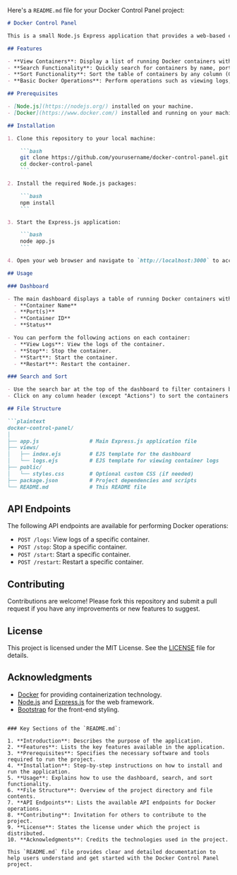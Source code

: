 Here's a `README.md` file for your Docker Control Panel project:

```markdown
# Docker Control Panel

This is a small Node.js Express application that provides a web-based control panel to manage Docker containers. The app allows you to view running Docker containers, and perform basic Docker operations like viewing logs, stopping, starting, and restarting containers. The application also includes search and sort functionality for easy navigation.

## Features

- **View Containers**: Display a list of running Docker containers with their names, ports, container IDs, and statuses.
- **Search Functionality**: Quickly search for containers by name, port, container ID, or status.
- **Sort Functionality**: Sort the table of containers by any column (Container Name, Port, Container ID, or Status).
- **Basic Docker Operations**: Perform operations such as viewing logs, stopping, starting, and restarting containers.

## Prerequisites

- [Node.js](https://nodejs.org/) installed on your machine.
- [Docker](https://www.docker.com/) installed and running on your machine.

## Installation

1. Clone this repository to your local machine:

    ```bash
    git clone https://github.com/yourusername/docker-control-panel.git
    cd docker-control-panel
    ```

2. Install the required Node.js packages:

    ```bash
    npm install
    ```

3. Start the Express.js application:

    ```bash
    node app.js
    ```

4. Open your web browser and navigate to `http://localhost:3000` to access the Docker Control Panel.

## Usage

### Dashboard

- The main dashboard displays a table of running Docker containers with the following information:
  - **Container Name**
  - **Port(s)**
  - **Container ID**
  - **Status**

- You can perform the following actions on each container:
  - **View Logs**: View the logs of the container.
  - **Stop**: Stop the container.
  - **Start**: Start the container.
  - **Restart**: Restart the container.

### Search and Sort

- Use the search bar at the top of the dashboard to filter containers by name, port, container ID, or status.
- Click on any column header (except "Actions") to sort the containers by that column. The sort order toggles between ascending and descending with each click.

## File Structure

```plaintext
docker-control-panel/
│
├── app.js                # Main Express.js application file
├── views/
│   ├── index.ejs         # EJS template for the dashboard
│   └── logs.ejs          # EJS template for viewing container logs
├── public/
│   └── styles.css        # Optional custom CSS (if needed)
├── package.json          # Project dependencies and scripts
└── README.md             # This README file
```

## API Endpoints

The following API endpoints are available for performing Docker operations:

- `POST /logs`: View logs of a specific container.
- `POST /stop`: Stop a specific container.
- `POST /start`: Start a specific container.
- `POST /restart`: Restart a specific container.

## Contributing

Contributions are welcome! Please fork this repository and submit a pull request if you have any improvements or new features to suggest.

## License

This project is licensed under the MIT License. See the [LICENSE](LICENSE) file for details.

## Acknowledgments

- [Docker](https://www.docker.com/) for providing containerization technology.
- [Node.js](https://nodejs.org/) and [Express.js](https://expressjs.com/) for the web framework.
- [Bootstrap](https://getbootstrap.com/) for the front-end styling.

```

### Key Sections of the `README.md`:

1. **Introduction**: Describes the purpose of the application.
2. **Features**: Lists the key features available in the application.
3. **Prerequisites**: Specifies the necessary software and tools required to run the project.
4. **Installation**: Step-by-step instructions on how to install and run the application.
5. **Usage**: Explains how to use the dashboard, search, and sort functionality.
6. **File Structure**: Overview of the project directory and file contents.
7. **API Endpoints**: Lists the available API endpoints for Docker operations.
8. **Contributing**: Invitation for others to contribute to the project.
9. **License**: States the license under which the project is distributed.
10. **Acknowledgments**: Credits the technologies used in the project.

This `README.md` file provides clear and detailed documentation to help users understand and get started with the Docker Control Panel project.
